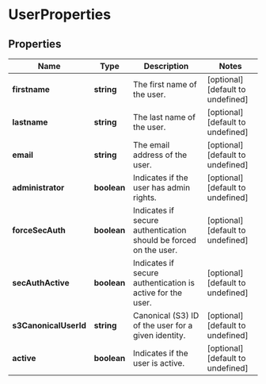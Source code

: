 # UserProperties

## Properties
| Name | Type | Description | Notes |
| ------------ | ------------- | ------------- | ------------- |
| **firstname** | **string** | The first name of the user. | [optional] [default to undefined] |
| **lastname** | **string** | The last name of the user. | [optional] [default to undefined] |
| **email** | **string** | The email address of the user. | [optional] [default to undefined] |
| **administrator** | **boolean** | Indicates if the user has admin rights. | [optional] [default to undefined] |
| **forceSecAuth** | **boolean** | Indicates if secure authentication should be forced on the user. | [optional] [default to undefined] |
| **secAuthActive** | **boolean** | Indicates if secure authentication is active for the user. | [optional] [default to undefined] |
| **s3CanonicalUserId** | **string** | Canonical (S3) ID of the user for a given identity. | [optional] [default to undefined] |
| **active** | **boolean** | Indicates if the user is active. | [optional] [default to undefined] |


